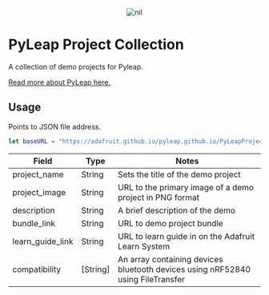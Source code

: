 <p align="center">
   <img src="https://cdn-learn.adafruit.com/guides/cropped_images/000/003/458/medium640/PyLeap_Logo.png?1635954773" alt="nil"/>
</p>

# PyLeap Project Collection
A collection of demo projects for Pyleap. 

[Read more about PyLeap here.](https://learn.adafruit.com/pyleap-app)

## Usage
Points to JSON file address.

```swift
let baseURL = "https://adafruit.github.io/pyleap.github.io/PyLeapProjects.json"
```

| Field | Type | Notes |
| --- | --- | --- |
| project_name |String| Sets the title of the demo project |
| project_image |String| URL to the primary image of a demo project in PNG format
| description |String| A brief description of the demo 
| bundle_link |String| URL to demo project bundle 
| learn_guide_link |String| URL to learn guide in on the Adafruit Learn System 
| compatibility |[String]| An array containing devices bluetooth devices using nRF52840 using FileTransfer


